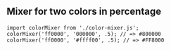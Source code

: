 ## Mixer for two colors in percentage


```
import colorMixer from './color-mixer.js';
colorMixer('ff0000', '000000', .5); // => #800000
colorMixer('ff0000', '#ffff00', .5); // => #FF8000
```

